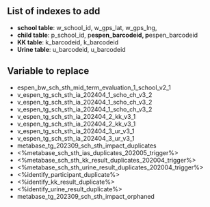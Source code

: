 ## List of indexes to add

- **school table**: w_school_id, w_gps_lat, w_gps_lng,
- **child table**: p_school_id, p**espen_barcodeid, p**espen_barcodeid
- **KK table**: k_barcodeid, k_barcodeid
- **Urine table**: u_barcodeid, u_barcodeid

## Variable to replace

- espen_bw_sch_sth_mid_term_evaluation_1_school_v2_1
- v_espen_tg_sch_sth_ia_202404_1_scho_ch_v3_2
- v_espen_tg_sch_sth_ia_202404_1_scho_ch_v3_2
- v_espen_tg_sch_sth_ia_202404_1_scho_ch_v3_2
- v_espen_tg_sch_sth_ia_202404_2_kk_v3_1
- v_espen_tg_sch_sth_ia_202404_2_kk_v3_1
- v_espen_tg_sch_sth_ia_202404_3_ur_v3_1
- v_espen_tg_sch_sth_ia_202404_3_ur_v3_1
- metabase_tg_202309_sch_sth_impact_duplicates
- <%metabase_sch_sth_ias_duplicates_202005_trigger%>
- <%metabase_sch_sth_kk_result_duplicates_202004_trigger%>
- <%metabase_sch_sth_urine_result_duplicates_202004_trigger%>
- <%identify_participant_duplicate%>
- <%identify_kk_result_duplicate%>
- <%identify_urine_result_duplicate%>
- metabase_tg_202309_sch_sth_impact_orphaned
